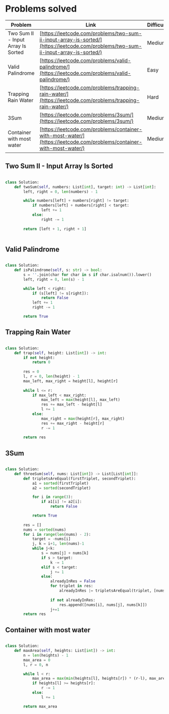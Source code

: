 # Problems solved

| Problem | Link | Difficulty |
|---------|------|------------|
| Two Sum II - Input Array Is Sorted | [https://leetcode.com/problems/two-sum-ii-input-array-is-sorted/](https://leetcode.com/problems/two-sum-ii-input-array-is-sorted/) | Medium |
| Valid Palindrome | [https://leetcode.com/problems/valid-palindrome/](https://leetcode.com/problems/valid-palindrome/) | Easy |
| Trapping Rain Water | [https://leetcode.com/problems/trapping-rain-water/](https://leetcode.com/problems/trapping-rain-water/) | Hard |
| 3Sum | [https://leetcode.com/problems/3sum/](https://leetcode.com/problems/3sum/) | Medium |
| Container with most water | [https://leetcode.com/problems/container-with-most-water/](https://leetcode.com/problems/container-with-most-water/) | Medium |

## Two Sum II - Input Array Is Sorted

```py

class Solution:
    def twoSum(self, numbers: List[int], target: int) -> List[int]:
        left, right = 0, len(numbers) - 1

        while numbers[left] + numbers[right] != target:
            if numbers[left] + numbers[right] < target:
                left += 1
            else:
                right -= 1
        
        return [left + 1, right + 1]
        

```

## Valid Palindrome

```py

class Solution:
    def isPalindrome(self, s: str) -> bool:
        s = ''.join(char for char in s if char.isalnum()).lower()
        left, right = 0, len(s) - 1

        while left < right:
            if (s[left] != s[right]):
                return False
            left += 1
            right -= 1

        return True
```

## Trapping Rain Water

```py

class Solution:
    def trap(self, height: List[int]) -> int:
        if not height:
            return 0
       
        res = 0
        l, r = 0, len(height) - 1
        max_left, max_right = height[l], height[r]
        
        while l <= r:
            if max_left < max_right:
                max_left = max(height[l], max_left)
                res += max_left - height[l]
                l += 1
            else:
                max_right = max(height[r], max_right)
                res += max_right - height[r]
                r -= 1
        
        return res
```

## 3Sum

```py

class Solution:
    def threeSum(self, nums: List[int]) -> List[List[int]]:
        def tripletsAreEqual(firstTriplet, secondTriplet):
            a1 = sorted(firstTriplet)
            a2 = sorted(secondTriplet)

            for i in range(3):
                if a1[i] != a2[i]:
                    return False 

            return True
        
        res = []
        nums = sorted(nums)
        for i in range(len(nums) - 2):
            target = -nums[i]
            j, k = i+1, len(nums)-1
            while j<k:
                s = nums[j] + nums[k]
                if s > target:
                    k -= 1
                elif s < target:
                    j += 1
                else:
                    alreadyInRes = False
                    for triplet in res:
                        alreadyInRes |= tripletsAreEqual(triplet, [nums[i], nums[j], nums[k]])
                    
                    if not alreadyInRes:
                        res.append([nums[i], nums[j], nums[k]])
                    j+=1
        return res
```

## Container with most water

```py

class Solution:
    def maxArea(self, heights: List[int]) -> int:
        n = len(heights) - 1
        max_area = 0
        l, r = 0, n

        while l < r:
            max_area = max(min(heights[l], heights[r]) * (r-l), max_area)
            if heights[l] >= heights[r]:
                r -= 1
            else:
                l += 1

        return max_area

```
